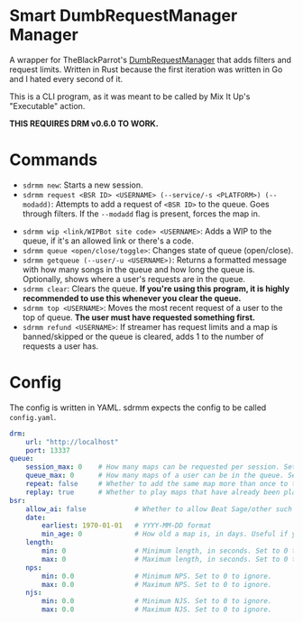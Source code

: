 # Smart DumbRequestManager Manager

A wrapper for TheBlackParrot's [DumbRequestManager](https://github.com/TheBlackParrot/DumbRequestManager) that adds filters and request limits. Written in Rust because the first iteration was written in Go and I hated every second of it.

This is a CLI program, as it was meant to be called by Mix It Up's "Executable" action.

**THIS REQUIRES DRM v0.6.0 TO WORK.**

# Commands

- `sdrmm new`: Starts a new session.
- `sdrmm request <BSR ID> <USERNAME> (--service/-s <PLATFORM>) (--modadd)`: Attempts to add a request of `<BSR ID>` to the queue. Goes through filters. If the `--modadd` flag is present, forces the map in.
<!-- - `sdrmm modadd <BSR ID> (--user/-u <USERNAME>) (--service/-s <PLATFORM>)`: Forces a request of `<BSR ID>` in the queue. -->
- `sdrmm wip <link/WIPBot site code> <USERNAME>`: Adds a WIP to the queue, if it's an allowed link or there's a code.
- `sdrmm queue <open/close/toggle>`: Changes state of queue (open/close).
- `sdrmm getqueue (--user/-u <USERNAME>)`: Returns a formatted message with how many songs in the queue and how long the queue is. Optionally, shows where a user's requests are in the queue.
- `sdrmm clear`: Clears the queue. **If you're using this program, it is highly recommended to use this whenever you clear the queue.**
- `sdrmm top <USERNAME>`: Moves the most recent request of a user to the top of queue. **The user must have requested something first.**
- `sdrmm refund <USERNAME>`: If streamer has request limits and a map is banned/skipped or the queue is cleared, adds 1 to the number of requests a user has.

# Config

The config is written in YAML. sdrmm expects the config to be called `config.yaml`.

```yaml
drm:
    url: "http://localhost"
    port: 13337
queue:
    session_max: 0    # How many maps can be requested per session. Set to 0 to ignore.
    queue_max: 0      # How many maps of a user can be in the queue. Set to 0 to ignore.
    repeat: false     # Whether to add the same map more than once to the queue.
    replay: true      # Whether to play maps that have already been played this session.
bsr:
    allow_ai: false            # Whether to allow Beat Sage/other such AI maps. Honestly, leave this false.
    date:
        earliest: 1970-01-01   # YYYY-MM-DD format
        min_age: 0             # How old a map is, in days. Useful if you don't want users to request new maps.
    length:
        min: 0                 # Minimum length, in seconds. Set to 0 to ignore.
        max: 0                 # Maximum length, in seconds. Set to 0 to ignore.
    nps:
        min: 0.0               # Minimum NPS. Set to 0 to ignore.
        max: 0.0               # Maximum NPS. Set to 0 to ignore.
    njs: 
        min: 0.0               # Minimum NJS. Set to 0 to ignore.
        max: 0.0               # Maximum NJS. Set to 0 to ignore.
```